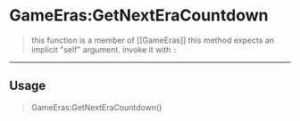 # GameEras:GetNextEraCountdown
> this function is a member of [[GameEras]]
> this method expects an implicit "self" argument. invoke it with `:`
-----
## Usage
> GameEras:GetNextEraCountdown()
